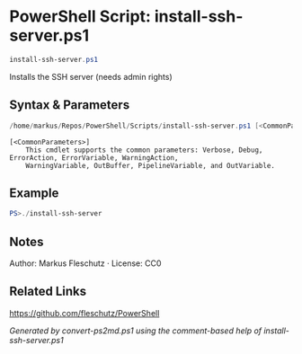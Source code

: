 # PowerShell Script: install-ssh-server.ps1
```powershell
install-ssh-server.ps1
```

Installs the SSH server (needs admin rights)

## Syntax & Parameters
```powershell
/home/markus/Repos/PowerShell/Scripts/install-ssh-server.ps1 [<CommonParameters>]
```

```
[<CommonParameters>]
    This cmdlet supports the common parameters: Verbose, Debug, ErrorAction, ErrorVariable, WarningAction, 
    WarningVariable, OutBuffer, PipelineVariable, and OutVariable.
```

## Example
```powershell
PS>./install-ssh-server
```


## Notes
Author: Markus Fleschutz · License: CC0

## Related Links
https://github.com/fleschutz/PowerShell

*Generated by convert-ps2md.ps1 using the comment-based help of install-ssh-server.ps1*
